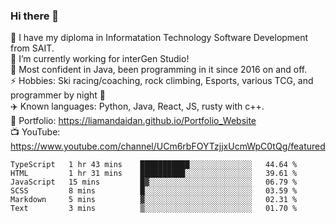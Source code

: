 ### Hi there 👋  
🏫 I have my diploma in Informatation Technology Software Development from SAIT.  
🔭 I’m currently working for interGen Studio!  
💬 Most confident in Java, been programming in it since 2016 on and off.    
⚡ Hobbies: Ski racing/coaching, rock climbing, Esports, various TCG, and programmer by night 🦉    
✈️ Known languages: Python, Java, React, JS, rusty with c++.     
🥇 Portfolio: https://liamandaidan.github.io/Portfolio_Website  
📺 YouTube: https://www.youtube.com/channel/UCm6rbFOYTzjjxUcmWpC0tQg/featured

<!--START_SECTION:waka-->

```text
TypeScript   1 hr 43 mins    ███████████░░░░░░░░░░░░░░   44.64 %
HTML         1 hr 31 mins    ██████████░░░░░░░░░░░░░░░   39.61 %
JavaScript   15 mins         █▓░░░░░░░░░░░░░░░░░░░░░░░   06.79 %
SCSS         8 mins          █░░░░░░░░░░░░░░░░░░░░░░░░   03.59 %
Markdown     5 mins          ▓░░░░░░░░░░░░░░░░░░░░░░░░   02.31 %
Text         3 mins          ▒░░░░░░░░░░░░░░░░░░░░░░░░   01.70 %
```

<!--END_SECTION:waka-->

